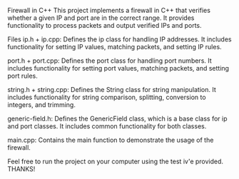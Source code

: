 Firewall in C++
This project implements a firewall in C++ that verifies whether a given IP and port are in the correct range.
It provides functionality to process packets and output verified IPs and ports.

Files
ip.h + ip.cpp: Defines the ip class for handling IP addresses.
It includes functionality for setting IP values, matching packets, and setting IP rules.

port.h + port.cpp: Defines the port class for handling port numbers.
It includes functionality for setting port values, matching packets, and setting port rules.

string.h + string.cpp: Defines the String class for string manipulation.
It includes functionality for string comparison, splitting, conversion to integers, and trimming.

generic-field.h: Defines the GenericField class, which is a base class for ip and port classes.
It includes common functionality for both classes.

main.cpp: Contains the main function to demonstrate the usage of the firewall.

Feel free to run the project on your computer using the test iv'e provided. THANKS!
